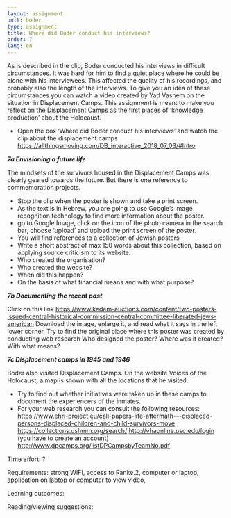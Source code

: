 ```yaml
---
layout: assignment
unit: boder
type: assignment
title: Where did Boder conduct his interviews?
order: 7
lang: en
---
```


As is described in the clip, Boder conducted his interviews in
difficult circumstances. It was hard for him to find a quiet place
where he could be alone with his interviewees. This affected
the quality of his recordings, and  probably also the length of
the interviews. To give you an idea of these  circumstances you
can watch a video created by Yad Vashem on the situation in
Displacement Camps.
This assignment is meant to make you reflect on the
Displacement Camps as the first places of ‘knowledge
production’ about the Holocaust.


<!-- more -->

<!-- briefing-student -->

- Open the box ‘Where did Boder conduct his interviews’  and watch the clip about the displacement camps
https://allthingsmoving.com/DB_interactive_2018_07_03/#Intro

***7a  Envisioning a future life***

The mindsets of the survivors housed in the Displacement Camps was clearly geared towards the future. But there is one
reference    to commemoration projects.
- Stop the clip when the poster is shown and take a print screen.
- As the text is in Hebrew, you are going to use Google’s image recognition technology to find more information about the poster.
- go to Google Image, click on the icon of the photo camera in the search bar, choose  ‘upload’ and upload the print screen of the poster.
- You will find references to a collection of Jewish posters
- Write a short abstract of max 150 words about this collection, based on applying source criticism to its website:
- Who created the organisation?
- Who created the website?
- When did this happen?
- On the basis of what financial means and with what purpose?

***7b  Documenting the recent past***

Click on this link https://www.kedem-auctions.com/content/two-posters-issued-central-historical-commission-central-committee-liberated-jews-american
Download the image, enlarge it, and read what it says in the left lower corner.
Try to find the original place where this poster was created by conducting web research
Who designed the poster? Where was it created? With what means?

***7c  Displacement camps in 1945 and 1946***

Boder also visited Displacement Camps. On the website Voices of the Holocaust, a map is shown with all the locations that he visited.
- Try to find out whether initiatives were taken up in these camps to document the experiencers of the inmates.
- For your web research you can consult the following resources:                             
https://www.ehri-project.eu/call-papers-life-aftermath-–-displaced-persons-displaced-children-and-child-survivors-move
https://collections.ushmm.org/search/
http://vhaonline.usc.edu/login (you have to create an account)
http://www.dpcamps.org/listDPCampsbyTeamNo.pdf


<!-- briefing-lecturers -->


Time effort: ?

Requirements:  strong WIFI, access to Ranke.2, computer or laptop,  application on labtop or computer to view video,

Learning outcomes:

Reading/viewing  suggestions:
